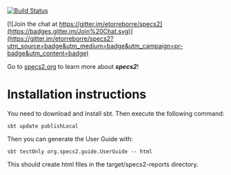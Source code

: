[![Build Status](https://github.com/etorreborre/specs2/actions/workflows/ci.yml/badge.svg)](https://github.com/etorreborre/specs2/actions/workflows/ci.yml/badge.svg)

[![Join the chat at https://gitter.im/etorreborre/specs2](https://badges.gitter.im/Join%20Chat.svg)](https://gitter.im/etorreborre/specs2?utm_source=badge&utm_medium=badge&utm_campaign=pr-badge&utm_content=badge)

Go to [specs2.org](http://specs2.org) to learn more about ***specs2***!

Installation instructions
=========================

You need to download and install sbt. Then execute the following command:
```
sbt update publishLocal
```
Then you can generate the User Guide with:
```
sbt testOnly org.specs2.guide.UserGuide -- html
```
This should create html files in the target/specs2-reports directory.

